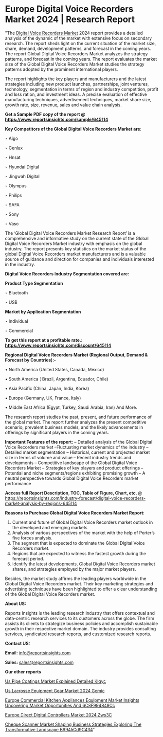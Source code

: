 # Europe Digital Voice Recorders Market 2024 | Research Report

"The <a href=https://www.reportsinsights.com/sample/645114>Digital Voice Recorders Market</a> 2024 report provides a detailed analysis of the dynamic of the market with extensive focus on secondary research. The report sheds light on the current situation of the market size, share, demand, development patterns, and forecast in the coming years. The report Global Digital Voice Recorders Market analyzes the strategy patterns, and forecast in the coming years. The report evaluates the market size of the Global Digital Voice Recorders Market studies the strategy patterns adopted by the prominent international players.

The report highlights the key players and manufacturers and the latest strategies including new product launches, partnerships, joint ventures, technology, segmentation in terms of region and industry competition, profit and loss ration, and investment ideas. A precise evaluation of effective manufacturing techniques, advertisement techniques, market share size, growth rate, size, revenue, sales and value chain analysis.

<strong>Get a Sample PDF copy of the report @ <a href=https://www.reportsinsights.com/sample/645114 style=color:#0000ff;>https://www.reportsinsights.com/sample/645114</a></strong>

<strong>Key Competitors of the Global Digital Voice Recorders Market are:</strong>

‣ Aigo

‣ Cenlux

‣ Hnsat

‣ Hyundai Digital

‣ Jingwah Digital

‣ Olympus

‣ Philips

‣ SAFA

‣ Sony

‣ Vaso

The ‘Global Digital Voice Recorders Market Research Report’ is a comprehensive and informative study on the current state of the Global Digital Voice Recorders Market industry with emphasis on the global industry. The report presents key statistics on the market status of the global Digital Voice Recorders market manufacturers and is a valuable source of guidance and direction for companies and individuals interested in the industry.

<strong>Digital Voice Recorders Industry Segmentation covered are:</strong>

<strong>Product Type Segmentation</strong>

‣ Bluetooth

‣ USB

<strong>Market by Application Segmentation</strong>

‣ Individual

‣ Commercial

<strong>To get this report at a profitable rate.: <a href=https://www.reportsinsights.com/discount/645114 style=color:#0000ff;>https://www.reportsinsights.com/discount/645114</a></strong>

<strong>Regional Digital Voice Recorders Market (Regional Output, Demand &amp; Forecast by Countries):-</strong>

• North America (United States, Canada, Mexico)

• South America ( Brazil, Argentina, Ecuador, Chile)

• Asia Pacific (China, Japan, India, Korea)

• Europe (Germany, UK, France, Italy)

• Middle East Africa (Egypt, Turkey, Saudi Arabia, Iran) And More.

The research report studies the past, present, and future performance of the global market. The report further analyzes the present competitive scenario, prevalent business models, and the likely advancements in offerings by significant players in the coming years.

<strong>Important Features of the report:</strong>
– Detailed analysis of the Global Digital Voice Recorders market
–Fluctuating market dynamics of the industry
–Detailed market segmentation
– Historical, current and projected market size in terms of volume and value
– Recent industry trends and developments
– Competitive landscape of the Global Digital Voice Recorders Market
– Strategies of key players and product offerings
– Potential and niche segments/regions exhibiting promising growth
– A neutral perspective towards Global Digital Voice Recorders market performance

<strong>Access full Report Description, TOC, Table of Figure, Chart, etc. </strong>@   <a href=https://reportsinsights.com/industry-forecast/digital-voice-recorders-market-analysis-by-regions-645114 style=color:#0000ff;>https://reportsinsights.com/industry-forecast/digital-voice-recorders-market-analysis-by-regions-645114</a>

<strong>Reasons to Purchase Global Digital Voice Recorders Market Report:</strong>
1. Current and future of Global Digital Voice Recorders market outlook in the developed and emerging markets.
2. Analysis of various perspectives of the market with the help of Porter’s five forces analysis.
3. The segment that is expected to dominate the Global Digital Voice Recorders market.
4. Regions that are expected to witness the fastest growth during the forecast period.
5. Identify the latest developments, Global Digital Voice Recorders market shares, and strategies employed by the major market players.

Besides, the market study affirms the leading players worldwide in the Global Digital Voice Recorders market. Their key marketing strategies and advertising techniques have been highlighted to offer a clear understanding of the Global Digital Voice Recorders market.

<strong><strong>About US</strong>:</strong>

Reports Insights is the leading research industry that offers contextual and data-centric research services to its customers across the globe. The firm assists its clients to strategize business policies and accomplish sustainable growth in their respective market domain. The industry provides consulting services, syndicated research reports, and customized research reports.

<strong>Contact US:</strong>

<p class=><b>Email:</b> <a href=mailto:info@reportsinsights.com>info@reportsinsights.com</a></p>
<p class=><b>Sales:</b> <a href=mailto:sales@reportsinsights.com>sales@reportsinsights.com</a></p>

<strong>Our other reports</strong>

<a href=https://www.linkedin.com/pulse/us-pipe-coatings-market-explained-detailed-klqyc/>Us Pipe Coatings Market Explained Detailed Klqyc</a>

<a href=https://www.linkedin.com/pulse/us-lacrosse-equipment-gear-market-2024--gcmic/>Us Lacrosse Equipment Gear Market 2024  Gcmic</a>

<a href=https://medium.com/@singhaakesh50/europe-commercial-kitchen-appliances-equipment-market-insights-uncovering-market-opportunities-and-6c8f994848cc>Europe Commercial Kitchen Appliances Equipment Market Insights Uncovering Market Opportunities And 6C8F994848Cc</a>

<a href=https://www.linkedin.com/pulse/europe-direct-digital-controllers-market-2024-zws3c/>Europe Direct Digital Controllers Market 2024 Zws3C</a>

<a href=https://medium.com/@sakshideshmukh994/cheque-scanner-market-shaping-business-strategies-exploring-the-transformative-landscape-b9945cd9c434>Cheque Scanner Market Shaping Business Strategies Exploring The Transformative Landscape B9945Cd9C434</a>"
